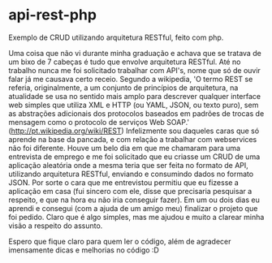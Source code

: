 # api-rest-php
Exemplo de CRUD utilizando arquitetura RESTful, feito com php.


  Uma coisa que não vi durante minha graduação e achava que se tratava de um bixo de 7 cabeças é tudo que envolve arquitetura RESTful. Até no trabalho nunca me foi solicitado trabalhar com API's, nome que só de ouvir falar já me causava certo receio.
  Segundo a wikipedia, 'O termo REST se referia, originalmente, a um conjunto de princípios de arquitetura, na atualidade se usa no sentido mais amplo para descrever qualquer interface web simples que utiliza XML e HTTP (ou YAML, JSON, ou texto puro), sem as abstrações adicionais dos protocolos baseados em padrões de trocas de mensagem como o protocolo de serviços Web SOAP.' (http://pt.wikipedia.org/wiki/REST)
  Infelizmente sou daqueles caras que só aprende na base da pancada, e com relação a trabalhar com webservices não foi diferente. Houve um belo dia em que me chamaram para uma entrevista de emprego e me foi solicitado que eu criasse um CRUD de uma aplicação aleatória onde a mesma teria que ser feita no formato de API, utilizando arquitetura RESTful, enviando e consumindo dados no formato JSON.
  Por sorte o cara que me entrevistou permitiu que eu fizesse a aplicação em casa (fui sincero com ele, disse que precisaria pesquisar a respeito, e que na hora eu não iria conseguir fazer). Em um ou dois dias eu aprendi  e consegui (com a ajuda de um amigo meu) finalizar o projeto que foi pedido. Claro que é algo simples, mas me ajudou e muito a clarear minha visão a respeito do assunto.
  
  Espero que fique claro para quem ler o código, além de agradecer imensamente dicas e melhorias no código :D
